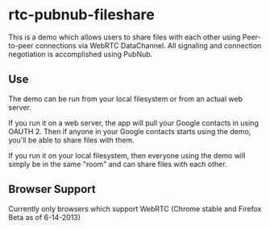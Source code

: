 rtc-pubnub-fileshare
====================
This is a demo which allows users to share files with each other using Peer-to-peer connections via WebRTC DataChannel. All signaling and connection negotiation is accomplished using PubNub.

Use
----------
The demo can be run from your local filesystem or from an actual web server.

If you run it on a web server, the app will pull your Google contacts in using OAUTH 2. Then if anyone in your Google contacts starts using the demo, you'll be able to share files with them.

If you run it on your local filesystem, then everyone using the demo will simply be in the same "room" and can share files with each other.

Browser Support
---------------
Currently only browsers which support WebRTC (Chrome stable and Firefox Beta as of 6-14-2013)